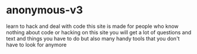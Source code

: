 # anonymous-v3

learn to hack and deal with code this site is made for people who know nothing about code or hacking on this site you will get a lot of questions and text and things you have to do but also many handy tools that you don't have to look for anymore
